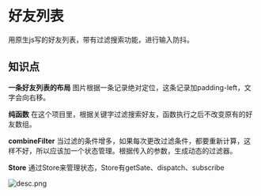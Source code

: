 # 好友列表
用原生js写的好友列表，带有过滤搜索功能，进行输入防抖。

## 知识点
**一条好友列表的布局**
图片根据一条记录绝对定位，这条记录加padding-left，文字会向右移。

**纯函数**
在这个项目里，根据关键字过滤搜索好友，函数执行之后不改变原有的好友数组。

**combineFilter**
当过滤的条件增多，如果每次更改过滤条件，都要重新计算，这样不好，所以应该加一个状态管理。根据传入的参数，生成动态的过滤器。

**Store**
通过Store来管理状态，Store有getSate、dispatch、subscribe

![desc.png](模型)
